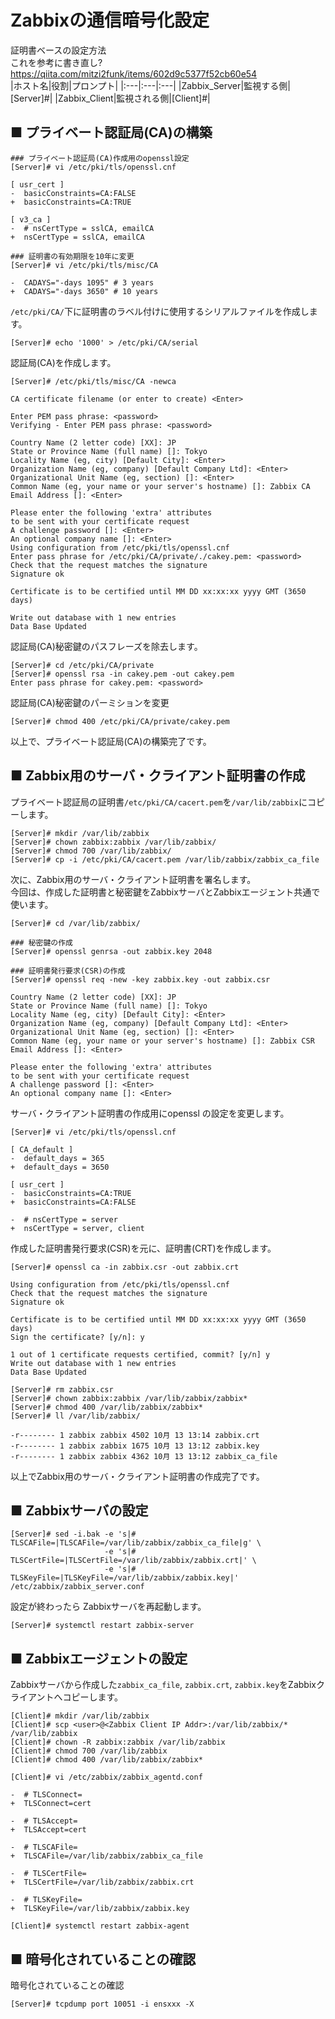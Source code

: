 # Zabbixの通信暗号化設定
証明書ベースの設定方法  
これを参考に書き直し?  
https://qiita.com/mitzi2funk/items/602d9c5377f52cb60e54  
|ホスト名|役割|プロンプト|
|:---|:---|:---|
|Zabbix_Server|監視する側|[Server]#|
|Zabbix_Client|監視される側|[Client]#|

## ■ プライベート認証局(CA)の構築
```
### プライベート認証局(CA)作成用のopenssl設定
[Server]# vi /etc/pki/tls/openssl.cnf
```
```
[ usr_cert ]
-  basicConstraints=CA:FALSE
+  basicConstraints=CA:TRUE

[ v3_ca ]
-  # nsCertType = sslCA, emailCA
+  nsCertType = sslCA, emailCA
```
```
### 証明書の有効期限を10年に変更
[Server]# vi /etc/pki/tls/misc/CA
```
```
-  CADAYS="-days 1095" # 3 years
+  CADAYS="-days 3650" # 10 years
```
`/etc/pki/CA/`下に証明書のラベル付けに使用するシリアルファイルを作成します。
```
[Server]# echo '1000' > /etc/pki/CA/serial
```
認証局(CA)を作成します。
```
[Server]# /etc/pki/tls/misc/CA -newca
```
```
CA certificate filename (or enter to create) <Enter>

Enter PEM pass phrase: <password>
Verifying - Enter PEM pass phrase: <password>

Country Name (2 letter code) [XX]: JP
State or Province Name (full name) []: Tokyo
Locality Name (eg, city) [Default City]: <Enter>
Organization Name (eg, company) [Default Company Ltd]: <Enter>
Organizational Unit Name (eg, section) []: <Enter>
Common Name (eg, your name or your server's hostname) []: Zabbix CA
Email Address []: <Enter>

Please enter the following 'extra' attributes
to be sent with your certificate request
A challenge password []: <Enter>
An optional company name []: <Enter>
Using configuration from /etc/pki/tls/openssl.cnf
Enter pass phrase for /etc/pki/CA/private/./cakey.pem: <password>
Check that the request matches the signature
Signature ok

Certificate is to be certified until MM DD xx:xx:xx yyyy GMT (3650 days)

Write out database with 1 new entries
Data Base Updated
```
認証局(CA)秘密鍵のパスフレーズを除去します。
```
[Server]# cd /etc/pki/CA/private
[Server]# openssl rsa -in cakey.pem -out cakey.pem
Enter pass phrase for cakey.pem: <password>
```
認証局(CA)秘密鍵のパーミションを変更
```
[Server]# chmod 400 /etc/pki/CA/private/cakey.pem
```
以上で、プライベート認証局(CA)の構築完了です。
## ■ Zabbix用のサーバ・クライアント証明書の作成
プライベート認証局の証明書`/etc/pki/CA/cacert.pem`を`/var/lib/zabbix`にコピーします。
```
[Server]# mkdir /var/lib/zabbix
[Server]# chown zabbix:zabbix /var/lib/zabbix/
[Server]# chmod 700 /var/lib/zabbix/
[Server]# cp -i /etc/pki/CA/cacert.pem /var/lib/zabbix/zabbix_ca_file
```
次に、Zabbix用のサーバ・クライアント証明書を署名します。  
今回は、作成した証明書と秘密鍵をZabbixサーバとZabbixエージェント共通で使います。
```
[Server]# cd /var/lib/zabbix/
```
```
### 秘密鍵の作成
[Server]# openssl genrsa -out zabbix.key 2048
```
```
### 証明書発行要求(CSR)の作成
[Server]# openssl req -new -key zabbix.key -out zabbix.csr
```
```
Country Name (2 letter code) [XX]: JP
State or Province Name (full name) []: Tokyo
Locality Name (eg, city) [Default City]: <Enter>
Organization Name (eg, company) [Default Company Ltd]: <Enter>
Organizational Unit Name (eg, section) []: <Enter>
Common Name (eg, your name or your server's hostname) []: Zabbix CSR
Email Address []: <Enter>

Please enter the following 'extra' attributes
to be sent with your certificate request
A challenge password []: <Enter>
An optional company name []: <Enter>
```
サーバ・クライアント証明書の作成用にopenssl の設定を変更します。
```
[Server]# vi /etc/pki/tls/openssl.cnf
```
```
[ CA_default ]
-  default_days = 365
+  default_days = 3650

[ usr_cert ]
-  basicConstraints=CA:TRUE
+  basicConstraints=CA:FALSE

-  # nsCertType = server
+  nsCertType = server, client
```
作成した証明書発行要求(CSR)を元に、証明書(CRT)を作成します。
```
[Server]# openssl ca -in zabbix.csr -out zabbix.crt
```
```
Using configuration from /etc/pki/tls/openssl.cnf
Check that the request matches the signature
Signature ok

Certificate is to be certified until MM DD xx:xx:xx yyyy GMT (3650 days)
Sign the certificate? [y/n]: y

1 out of 1 certificate requests certified, commit? [y/n] y
Write out database with 1 new entries
Data Base Updated
```
```
[Server]# rm zabbix.csr
[Server]# chown zabbix:zabbix /var/lib/zabbix/zabbix*
[Server]# chmod 400 /var/lib/zabbix/zabbix*
[Server]# ll /var/lib/zabbix/
```
```
-r-------- 1 zabbix zabbix 4502 10月 13 13:14 zabbix.crt
-r-------- 1 zabbix zabbix 1675 10月 13 13:12 zabbix.key
-r-------- 1 zabbix zabbix 4362 10月 13 13:12 zabbix_ca_file
```
以上でZabbix用のサーバ・クライアント証明書の作成完了です。
## ■ Zabbixサーバの設定
```
[Server]# sed -i.bak -e 's|# TLSCAFile=|TLSCAFile=/var/lib/zabbix/zabbix_ca_file|g' \
                     -e 's|# TLSCertFile=|TLSCertFile=/var/lib/zabbix/zabbix.crt|' \
                     -e 's|# TLSKeyFile=|TLSKeyFile=/var/lib/zabbix/zabbix.key|' /etc/zabbix/zabbix_server.conf
```
設定が終わったら Zabbixサーバを再起動します。
```
[Server]# systemctl restart zabbix-server
```
## ■ Zabbixエージェントの設定
Zabbixサーバから作成した`zabbix_ca_file`, `zabbix.crt`, `zabbix.key`をZabbixクライアントへコピーします。
```
[Client]# mkdir /var/lib/zabbix
[Client]# scp <user>@<Zabbix Client IP Addr>:/var/lib/zabbix/* /var/lib/zabbix
[Client]# chown -R zabbix:zabbix /var/lib/zabbix
[Client]# chmod 700 /var/lib/zabbix
[Client]# chmod 400 /var/lib/zabbix/zabbix*
```
```
[Client]# vi /etc/zabbix/zabbix_agentd.conf
```
```
-  # TLSConnect=
+  TLSConnect=cert

-  # TLSAccept=
+  TLSAccept=cert

-  # TLSCAFile=
+  TLSCAFile=/var/lib/zabbix/zabbix_ca_file

-  # TLSCertFile=
+  TLSCertFile=/var/lib/zabbix/zabbix.crt

-  # TLSKeyFile=
+  TLSKeyFile=/var/lib/zabbix/zabbix.key
```
```
[Client]# systemctl restart zabbix-agent
```
## ■ 暗号化されていることの確認
暗号化されていることの確認
```
[Server]# tcpdump port 10051 -i ensxxx -X
```
